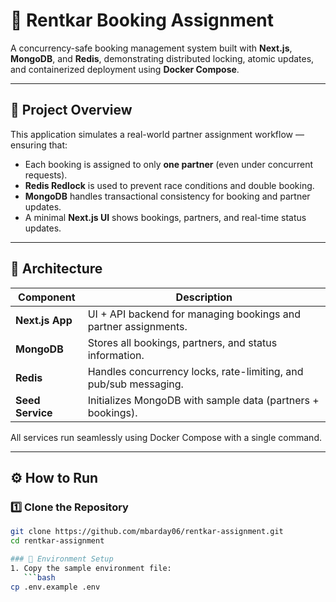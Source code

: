 # 🚀 Rentkar Booking Assignment

A concurrency-safe booking management system built with **Next.js**, **MongoDB**, and **Redis**, demonstrating distributed locking, atomic updates, and containerized deployment using **Docker Compose**.

---

## 🧩 Project Overview

This application simulates a real-world partner assignment workflow — ensuring that:
- Each booking is assigned to only **one partner** (even under concurrent requests).
- **Redis Redlock** is used to prevent race conditions and double booking.
- **MongoDB** handles transactional consistency for booking and partner updates.
- A minimal **Next.js UI** shows bookings, partners, and real-time status updates.

---

## 🧱 Architecture

| Component | Description |
|------------|-------------|
| **Next.js App** | UI + API backend for managing bookings and partner assignments. |
| **MongoDB** | Stores all bookings, partners, and status information. |
| **Redis** | Handles concurrency locks, rate-limiting, and pub/sub messaging. |
| **Seed Service** | Initializes MongoDB with sample data (partners + bookings). |

All services run seamlessly using Docker Compose with a single command.

---

## ⚙️ How to Run

### 1️⃣ Clone the Repository
```bash
git clone https://github.com/mbarday06/rentkar-assignment.git
cd rentkar-assignment

### 🧩 Environment Setup
1. Copy the sample environment file:
   ```bash
cp .env.example .env
